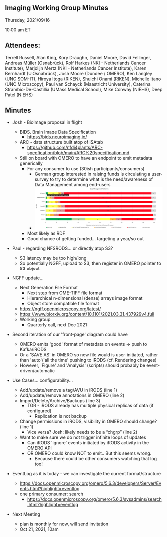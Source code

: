 ## Imaging Working Group Minutes

Thursday, 2021/09/16

10:00 am ET

## Attendees:

Terrell Russell, Alan King, Kory Draughn, Daniel Moore, David Fellinger, Andreas Müller (Osnabrück), Rolf Harkes (NKI - Netherlands Cancer Institute), Marjolijn Mertz (NKI - Netherlands Cancer Institute), Karen Bernhardt (U.Osnabrück), Josh Moore (Dundee / OMERO), Ken Langley (UNC SOM-IT), Hiroya Itoga (RIKEN), Shuichi Onami (RIKEN), Michelle Itano (UNC Microscopy), Paul van Schayck (Maastricht University), Caterina Strambio-De-Castillia (UMass Medical School), Mike Conway (NIEHS), Deep Patel (NIEHS)

## Minutes

 - Josh - BioImage proposal in flight
   - BIDS, Brain Image Data Specification
     - https://bids.neuroimaging.io/
   - ARC - data structure built atop of ISAtab
     - https://github.com/nfdi4plants/ARC-specfication/blob/main/ARC%20specification.md
   - Still on board with OMERO to have an endpoint to emit metadata generically
     - For any consumer to use (30ish participants/consumers)
       - German group interested in raising funds is circulating a user-survey to try to determine what is the need/awareness of Data Management among end-users
       - ![OMERO Community Interest in iRODS](./omero-irods-interest.png)
     - Most likely as RDF
     - Good chance of getting funded… targeting a year/so out

 - Paul - regarding NFSRODS… or directly atop S3?
   - S3 latency may be too high/long
   - So potentially NGFF, upload to S3, then register in OMERO pointer to S3 object

 - NGFF update...
   - Next Generation File Format
     - Next step from OME-TIFF file format
     - Hierarchical n-dimensional (dense) arrays image format
     - Object store compatible file format
   - https://ngff.openmicroscopy.org/latest/
   - https://www.biorxiv.org/content/10.1101/2021.03.31.437929v4.full
   - Working group
     - Quarterly call, next Dec 2021

 - Second iteration of our 'front-page' diagram could have
   - OMERO emits 'good' format of metadata on events -> push to Kafka/iRODS
   - Or a 'SAVE AS' in OMERO so new file would is user-initiated, rather than 'auto'/'all the time' pushing to iRODS (cf. Rendering changes)
   - However, 'Figure' and 'Analysis' (scripts) should probably be event-driven/automatic

 - Use Cases... configurability...
   - Add/update/remove a tag/AVU in iRODS (line 1)
   - Add/update/remove annotations in OMERO (line 2)
   - Import/Delete/Archive/Backups (line 3)
     - TGR - iRODS already has multiple physical replicas of data (if configured)
       - Replication is not backup
   - Change permissions in iRODS, visibility in OMERO should change? (line 1)
     - Vice versa? Josh: likely needs to be a “chgrp” (line 2)
   - Want to make sure we do not trigger infinite loops of updates
     - Can iRODS 'ignore' events initiated by iRODS activity in the OMERO API
     - OR OMERO could know NOT to emit.. But this seems wrong.
       - Because there could be other consumers watching that log too!

 - EventLog as it is today - we can investigate the current format/structure
   - https://docs.openmicroscopy.org/omero/5.6.3/developers/Server/Events.html?highlight=eventlog
   - one primary consumer: search
     - https://docs.openmicroscopy.org/omero/5.6.3/sysadmins/search.html?highlight=eventlog

 - Next Meeting
   - plan is monthly for now, will send invitation
   - Oct 21, 2021, 10am

